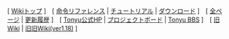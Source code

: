 [
[Wikiトップ](./)
]　[
[命令リファレンス](./reference)
|
[チュートリアル](./tutorial)
|
[ダウンロード](./download)
]　[
[全ページ](./all)
|
[更新履歴](./update-history)
]　[
[Tonyu公式HP](https://www.tonyu.jp/)
|
[プロジェクトボード](https://www.tonyu.jp/project/top.cgi)
|
[Tonyu BBS](http://www.tonyu.jp/joyful/joyful.cgi)
]　[
[旧Wiki](http://hoge1e3.sakura.ne.jp/tonyu/wiki/)
|
[旧旧Wiki(ver1.18)](./ver118/html/Tonyu%20System.html)
]
